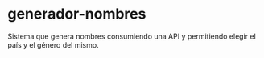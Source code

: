 # generador-nombres
Sistema que genera nombres consumiendo una API y permitiendo elegir el país y el género del mismo.
